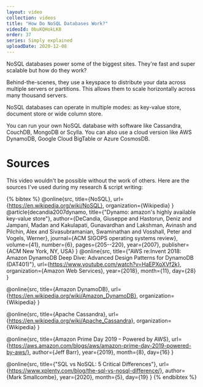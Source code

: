 ```yaml
---
layout: video
collection: videos
title: "How Do NoSQL Databases Work?"
videoId: 0buKQHokLK8
order: 37
series: Simply explained
uploadDate: 2020-12-08
---
```


NoSQL databases power some of the biggest sites. They're fast and super scalable but how do they work?

Behind-the-scenes, they use a keyspace to distribute your data across multiple servers or partitions. This allows them to scale horizontally across many thousand servers.

NoSQL databases can operate in multiple modes: as key-value store, document store or wide column store.

You can run your own NoSQL database with software like Cassandra, CouchDB, MongoDB or Scylla. You can also use a cloud version like AWS DynamoDB, Google Cloud BigTable or Azure CosmosDB.

# Sources
This video wouldn't be possible without the work of others. Here are the sources I've used during my research & script writing:

{% bibtex %}
@online{src,
    title={NoSQL},
    url={https://en.wikipedia.org/wiki/NoSQL},
    organization={Wikipedia}
}
@article{decandia2007dynamo,
  title={"Dynamo: amazon's highly available key-value store"},
  author={DeCandia, Giuseppe and Hastorun, Deniz and Jampani, Madan and Kakulapati, Gunavardhan and Lakshman, Avinash and Pilchin, Alex and Sivasubramanian, Swaminathan and Vosshall, Peter and Vogels, Werner},
  journal={ACM SIGOPS operating systems review},
  volume={41},
  number={6},
  pages={205--220},
  year={2007},
  publisher={ACM New York, NY, USA}
}
@online{src,
    title={"AWS re:Invent 2018: Amazon DynamoDB Deep Dive: Advanced Design Patterns for DynamoDB (DAT401)"},
    url={https://www.youtube.com/watch?v=HaEPXoXVf2k},
    organization={Amazon Web Services},
    year={2018},
    month={11},
    day={28}
}

@online{src,
    title={Amazon DynamoDB},
    url={https://en.wikipedia.org/wiki/Amazon_DynamoDB},
    organization={Wikipedia}
}

@online{src,
    title={Apache Cassandra},
    url={https://en.wikipedia.org/wiki/Apache_Cassandra},
    organization={Wikipedia}
}

@online{src,
    title={Amazon Prime Day 2019 – Powered by AWS},
    url={https://aws.amazon.com/blogs/aws/amazon-prime-day-2019-powered-by-aws/},
    author={Jeff Barr},
    year={2019},
    month={8},
    day={16}
}

@online{src,
    title={"SQL vs NoSQL: 5 Critical Differences"},
    url={https://www.xplenty.com/blog/the-sql-vs-nosql-difference/},
    author={Mark Smallcombe},
    year={2020},
    month={5},
    day={19}
}
{% endbibtex %}